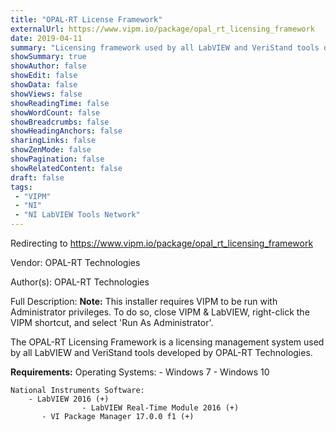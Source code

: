 ```yaml
---
title: "OPAL-RT License Framework"
externalUrl: https://www.vipm.io/package/opal_rt_licensing_framework
date: 2019-04-11
summary: "Licensing framework used by all LabVIEW and VeriStand tools developed by OPAL-RT Technologies"
showSummary: true
showAuthor: false
showEdit: false
showData: false
showViews: false
showReadingTime: false
showWordCount: false
showBreadcrumbs: false
showHeadingAnchors: false
sharingLinks: false
showZenMode: false
showPagination: false
showRelatedContent: false
draft: false
tags:
 - "VIPM"
 - "NI"
 - "NI LabVIEW Tools Network"
---
```


Redirecting to https://www.vipm.io/package/opal_rt_licensing_framework

Vendor: OPAL-RT Technologies

Author(s): OPAL-RT Technologies
 
Full Description:
**Note:** This installer requires VIPM to be run with Administrator privileges.  To do so, close VIPM & LabVIEW, right-click the VIPM shortcut, and select 'Run As Administrator'.

The OPAL-RT Licensing Framework is a licensing management system used by all LabVIEW and VeriStand tools developed by OPAL-RT Technologies.
				 
**Requirements:**
    Operating Systems:
       - Windows 7
		    	- Windows 10	
	
    National Instruments Software:
        - LabVIEW 2016 (+)
				    - LabVIEW Real-Time Module 2016 (+)
	       - VI Package Manager 17.0.0 f1 (+)